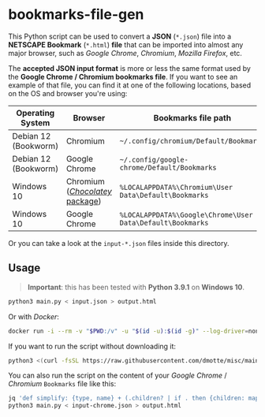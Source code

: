# bookmarks-file-gen

This Python script can be used to convert a **JSON** (`*.json`) file into a **NETSCAPE Bookmark** (`*.html`) **file** that can be imported into almost any major browser, such as _Google Chrome_, _Chromium_, _Mozilla Firefox_, etc.

The **accepted JSON input format** is more or less the same format used by the **Google Chrome / Chromium bookmarks file**. If you want to see an example of that file, you can find it at one of the following locations, based on the OS and browser you're using:

| Operating System     | Browser                                                                               | Bookmarks file path                                        |
| -------------------- | ------------------------------------------------------------------------------------- | ---------------------------------------------------------- |
| Debian 12 (Bookworm) | Chromium                                                                              | `~/.config/chromium/Default/Bookmarks`                     |
| Debian 12 (Bookworm) | Google Chrome                                                                         | `~/.config/google-chrome/Default/Bookmarks`                |
| Windows 10           | Chromium ([_Chocolatey_ package](https://community.chocolatey.org/packages/chromium)) | `%LOCALAPPDATA%\Chromium\User Data\Default\Bookmarks`      |
| Windows 10           | Google Chrome                                                                         | `%LOCALAPPDATA%\Google\Chrome\User Data\Default\Bookmarks` |

Or you can take a look at the `input-*.json` files inside this directory.

## Usage

> **Important**: this has been tested with **Python 3.9.1** on **Windows 10**.

```bash
python3 main.py < input.json > output.html
```

Or with _Docker_:

```bash
docker run -i --rm -v "$PWD:/v" -u "$(id -u):$(id -g)" --log-driver=none python:3 python3 /v/main.py < input.json > output.html
```

If you want to run the script without downloading it:

```bash
python3 <(curl -fsSL https://raw.githubusercontent.com/dmotte/misc/main/python-scripts/bookmarks-file-gen/main.py) < input.json > output.html
```

You can also run the script on the content of your _Google Chrome_ / _Chromium_ `Bookmarks` file like this:

```bash
jq 'def simplify: {type, name} + (.children? | if . then {children: map(simplify)} else {} end) + if .url then {url} else {} end; .roots | [.bookmark_bar, .other, .synced] | map(simplify)' ~/.config/chromium/Default/Bookmarks > input-chrome.json
python3 main.py < input-chrome.json > output.html
```
